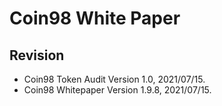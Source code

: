 # Coin98 White Paper

## Revision

* Coin98 Token Audit Version 1.0, 2021/07/15.
* Coin98 Whitepaper Version 1.9.8, 2021/07/15.